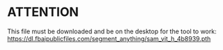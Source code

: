 # ATTENTION
This file must be downloaded and be on the desktop for the tool to work:
https://dl.fbaipublicfiles.com/segment_anything/sam_vit_h_4b8939.pth
